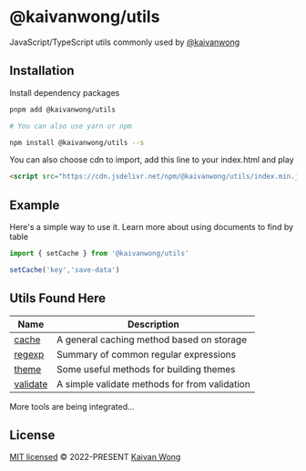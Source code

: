 # @kaivanwong/utils

JavaScript/TypeScript utils commonly used by [@kaivanwong](https://github.com/kaivanwong)

## Installation

Install dependency packages

```sh
pnpm add @kaivanwong/utils

# You can also use yarn or npm

npm install @kaivanwong/utils --s
```

You can also choose cdn to import, add this line to your index.html and play

```html
<script src="https://cdn.jsdelivr.net/npm/@kaivanwong/utils/index.min.js"></script>
```

## Example

Here's a simple way to use it. Learn more about using documents to find by table

```javascript
import { setCache } from '@kaivanwong/utils'

setCache('key','save-data')
```

## Utils Found Here

| Name                         | Description                                   |
| ---------------------------- | --------------------------------------------- |
| [cache](docs/cache.md)       | A general caching method based on storage     |
| [regexp](docs/regexp.md)     | Summary of common regular expressions         |
| [theme](docs/theme.md)       | Some useful methods for building themes       |
| [validate](docs/validate.md) | A simple validate methods for from validation |

More tools are being integrated...

## License

[MIT licensed](./LICENSE) © 2022-PRESENT [Kaivan Wong](https://github.com/kaivanwong)
